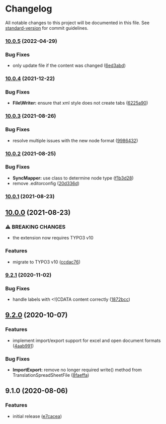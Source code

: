 # Changelog

All notable changes to this project will be documented in this file. See [standard-version](https://github.com/conventional-changelog/standard-version) for commit guidelines.

### [10.0.5](https://github.com/labor-digital/typo3-translation-utils/compare/v10.0.4...v10.0.5) (2022-04-29)


### Bug Fixes

* only update file if the content was changed ([6ed3abd](https://github.com/labor-digital/typo3-translation-utils/commit/6ed3abd8bac33e90356334b74cc04efaf4cbbfc1))

### [10.0.4](https://github.com/labor-digital/typo3-translation-utils/compare/v10.0.3...v10.0.4) (2021-12-22)


### Bug Fixes

* **File\Writer:** ensure that xml style does not create tabs ([6225a90](https://github.com/labor-digital/typo3-translation-utils/commit/6225a9061d93c0189c46cc67dc147fc465fe3d99))

### [10.0.3](https://github.com/labor-digital/typo3-translation-utils/compare/v10.0.2...v10.0.3) (2021-08-26)


### Bug Fixes

* resolve multiple issues with the new node format ([9986432](https://github.com/labor-digital/typo3-translation-utils/commit/9986432507114fa475bdefd18ded9c55e4b724cd))

### [10.0.2](https://github.com/labor-digital/typo3-translation-utils/compare/v10.0.1...v10.0.2) (2021-08-25)


### Bug Fixes

* **SyncMapper:** use class to determine node type ([f1b3d28](https://github.com/labor-digital/typo3-translation-utils/commit/f1b3d28c5dac3a5a8dac63a577ebc12935c9243f))
* remove .editorconfig ([20d336d](https://github.com/labor-digital/typo3-translation-utils/commit/20d336d2b6882e2227e862e184b0728b1f311a28))

### [10.0.1](https://github.com/labor-digital/typo3-translation-utils/compare/v10.0.0...v10.0.1) (2021-08-23)

## [10.0.0](https://github.com/labor-digital/typo3-translation-utils/compare/v9.2.1...v10.0.0) (2021-08-23)

### ⚠ BREAKING CHANGES

* the extension now requires TYPO3 v10

### Features

* migrate to TYPO3 v10 ([ccdac76](https://github.com/labor-digital/typo3-translation-utils/commit/ccdac7625cc7b32b030ba856fca8e516cb2fdc7b))

### [9.2.1](https://github.com/labor-digital/typo3-translation-utils/compare/v9.2.0...v9.2.1) (2020-11-02)

### Bug Fixes

* handle labels with <![CDATA content
  correctly ([1872bcc](https://github.com/labor-digital/typo3-translation-utils/commit/1872bcc8d2d782215e04b7055a530a763fa8ad6e))

## [9.2.0](https://github.com/labor-digital/typo3-translation-utils/compare/v9.1.0...v9.2.0) (2020-10-07)

### Features

* implement import/export support for excel and open document
  formats ([4aab991](https://github.com/labor-digital/typo3-translation-utils/commit/4aab99180908cc23d5abdf6bf78b2876de39a922))

### Bug Fixes

* **ImportExport:** remove no longer required write() method from
  TranslationSpreadSheetFile ([8faeffa](https://github.com/labor-digital/typo3-translation-utils/commit/8faeffaa069beba0bbb23cb11625c434d4956e13))

## 9.1.0 (2020-08-06)

### Features

* initial release ([e7cacea](https://github.com/labor-digital/typo3-translation-utils/commit/e7cacea5e58355964efdaa7840fe4b76b38b72cf))
